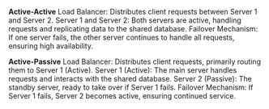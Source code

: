 <b>Active-Active</b>
Load Balancer: Distributes client requests between Server 1 and Server 2.
Server 1 and Server 2: Both servers are active, handling requests and replicating data to the shared database.
Failover Mechanism: If one server fails, the other server continues to handle all requests, ensuring high availability.

<b>Active-Passive</b>
Load Balancer: Distributes client requests, primarily routing them to Server 1 (Active).
Server 1 (Active): The main server handles requests and interacts with the shared database.
Server 2 (Passive): The standby server, ready to take over if Server 1 fails.
Failover Mechanism: If Server 1 fails, Server 2 becomes active, ensuring continued service.
